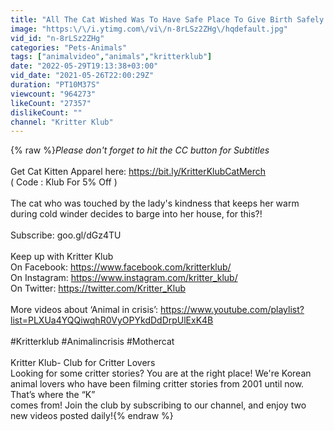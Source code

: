 ```yaml
---
title: "All The Cat Wished Was To Have Safe Place To Give Birth Safely | Animal in Crisis EP247"
image: "https:\/\/i.ytimg.com\/vi\/n-8rLSz2ZHg\/hqdefault.jpg"
vid_id: "n-8rLSz2ZHg"
categories: "Pets-Animals"
tags: ["animalvideo","animals","kritterklub"]
date: "2022-05-29T19:13:38+03:00"
vid_date: "2021-05-26T22:00:29Z"
duration: "PT10M37S"
viewcount: "964273"
likeCount: "27357"
dislikeCount: ""
channel: "Kritter Klub"
---
```

{% raw %}*Please don't forget to hit the CC button for Subtitles*<br /><br />Get Cat Kitten Apparel here: <a rel="nofollow" target="blank" href="https://bit.ly/KritterKlubCatMerch">https://bit.ly/KritterKlubCatMerch</a><br />( Code : Klub For 5% Off )<br /><br />The cat who was touched by the lady's kindness that keeps her warm during cold winder decides to barge into her house, for this?!<br /><br />Subscribe: goo.gl/dGz4TU<br /><br />Keep up with Kritter Klub<br /> On Facebook: <a rel="nofollow" target="blank" href="https://www.facebook.com/kritterklub/">https://www.facebook.com/kritterklub/</a><br /> On Instagram: <a rel="nofollow" target="blank" href="https://www.instagram.com/kritter_klub/">https://www.instagram.com/kritter_klub/</a><br /> On Twitter: <a rel="nofollow" target="blank" href="https://twitter.com/Kritter_Klub">https://twitter.com/Kritter_Klub</a><br /><br /> More videos about ‘Animal in crisis’: <a rel="nofollow" target="blank" href="https://www.youtube.com/playlist?list=PLXUa4YQQiwqhR0VyOPYkdDdDrpUlExK4B">https://www.youtube.com/playlist?list=PLXUa4YQQiwqhR0VyOPYkdDdDrpUlExK4B</a><br /><br />#Kritterklub #Animalincrisis #Mothercat<br /><br /> Kritter Klub- Club for Critter Lovers<br />Looking for some critter stories? You are at the right place! We're Korean animal lovers who have been filming critter stories from 2001 until now. That’s where the “K” <br />comes from! Join the club by subscribing to our channel, and enjoy two new videos posted daily!{% endraw %}
